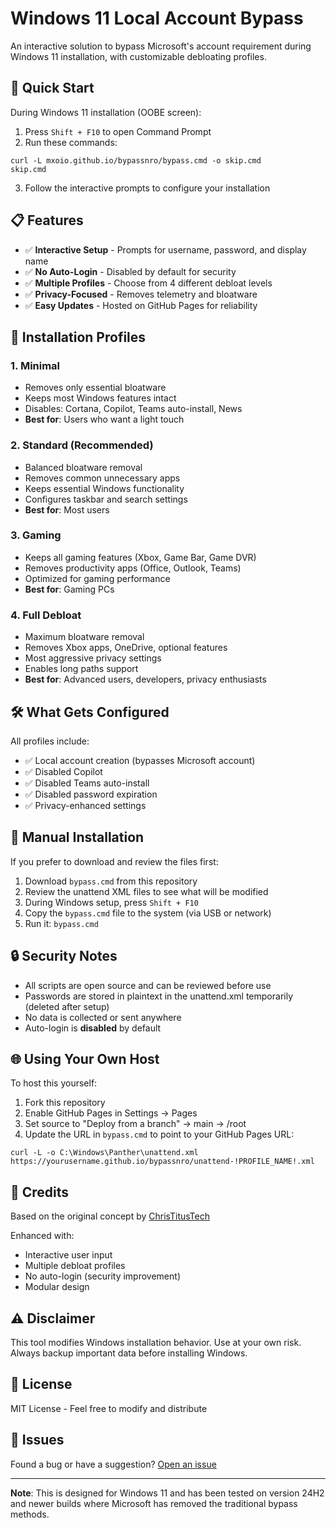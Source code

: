 # Windows 11 Local Account Bypass

An interactive solution to bypass Microsoft's account requirement during Windows 11 installation, with customizable debloating profiles.

## 🚀 Quick Start

During Windows 11 installation (OOBE screen):

1. Press `Shift + F10` to open Command Prompt
2. Run these commands:
```batch
curl -L mxoio.github.io/bypassnro/bypass.cmd -o skip.cmd
skip.cmd
```
3. Follow the interactive prompts to configure your installation

## 📋 Features

- ✅ **Interactive Setup** - Prompts for username, password, and display name
- ✅ **No Auto-Login** - Disabled by default for security
- ✅ **Multiple Profiles** - Choose from 4 different debloat levels
- ✅ **Privacy-Focused** - Removes telemetry and bloatware
- ✅ **Easy Updates** - Hosted on GitHub Pages for reliability

## 🎯 Installation Profiles

### 1. Minimal
- Removes only essential bloatware
- Keeps most Windows features intact
- Disables: Cortana, Copilot, Teams auto-install, News
- **Best for**: Users who want a light touch

### 2. Standard (Recommended)
- Balanced bloatware removal
- Removes common unnecessary apps
- Keeps essential Windows functionality
- Configures taskbar and search settings
- **Best for**: Most users

### 3. Gaming
- Keeps all gaming features (Xbox, Game Bar, Game DVR)
- Removes productivity apps (Office, Outlook, Teams)
- Optimized for gaming performance
- **Best for**: Gaming PCs

### 4. Full Debloat
- Maximum bloatware removal
- Removes Xbox apps, OneDrive, optional features
- Most aggressive privacy settings
- Enables long paths support
- **Best for**: Advanced users, developers, privacy enthusiasts

## 🛠️ What Gets Configured

All profiles include:
- ✅ Local account creation (bypasses Microsoft account)
- ✅ Disabled Copilot
- ✅ Disabled Teams auto-install
- ✅ Disabled password expiration
- ✅ Privacy-enhanced settings

## 📖 Manual Installation

If you prefer to download and review the files first:

1. Download `bypass.cmd` from this repository
2. Review the unattend XML files to see what will be modified
3. During Windows setup, press `Shift + F10`
4. Copy the `bypass.cmd` file to the system (via USB or network)
5. Run it: `bypass.cmd`

## 🔒 Security Notes

- All scripts are open source and can be reviewed before use
- Passwords are stored in plaintext in the unattend.xml temporarily (deleted after setup)
- No data is collected or sent anywhere
- Auto-login is **disabled** by default

## 🌐 Using Your Own Host

To host this yourself:

1. Fork this repository
2. Enable GitHub Pages in Settings → Pages
3. Set source to "Deploy from a branch" → main → /root
4. Update the URL in `bypass.cmd` to point to your GitHub Pages URL:
```batch
curl -L -o C:\Windows\Panther\unattend.xml https://yourusername.github.io/bypassnro/unattend-!PROFILE_NAME!.xml
```

## 🤝 Credits

Based on the original concept by [ChrisTitusTech](https://github.com/ChrisTitusTech/bypassnro)

Enhanced with:
- Interactive user input
- Multiple debloat profiles
- No auto-login (security improvement)
- Modular design

## ⚠️ Disclaimer

This tool modifies Windows installation behavior. Use at your own risk. Always backup important data before installing Windows.

## 📝 License

MIT License - Feel free to modify and distribute

## 🐛 Issues

Found a bug or have a suggestion? [Open an issue](https://github.com/mxoio/bypassnro/issues)

---

**Note**: This is designed for Windows 11 and has been tested on version 24H2 and newer builds where Microsoft has removed the traditional bypass methods.
